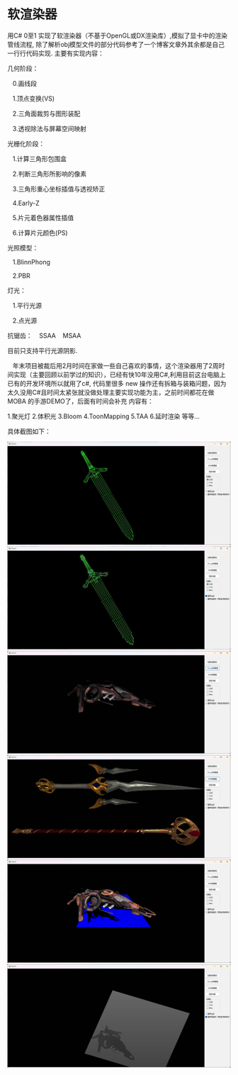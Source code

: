 # 软渲染器
用C# 0至1 实现了软渲染器（不基于OpenGL或DX渲染库）,模拟了显卡中的渲染管线流程, 除了解析obj模型文件的部分代码参考了一个博客文章外其余都是自己一行行代码实现.
主要有实现内容：

几何阶段：

&nbsp;&nbsp;  0.画线段

&nbsp;&nbsp;  1.顶点变换(VS)
  
&nbsp;&nbsp;  2.三角面裁剪与图形装配
  
&nbsp;&nbsp;  3.透视除法与屏幕空间映射
  
光栅化阶段：

&nbsp;&nbsp;  1.计算三角形包围盒
  
&nbsp;&nbsp;  2.判断三角形所影响的像素
  
&nbsp;&nbsp;  3.三角形重心坐标插值与透视矫正
  
&nbsp;&nbsp;  4.Early-Z
  
&nbsp;&nbsp;  5.片元着色器属性插值
  
&nbsp;&nbsp;  6.计算片元颜色(PS)

光照模型：

&nbsp;&nbsp;  1.BlinnPhong
  
&nbsp;&nbsp;  2.PBR
 
 灯光：
 
&nbsp;&nbsp;  1.平行光源
  
&nbsp;&nbsp;  2.点光源

抗锯齿：
&nbsp;&nbsp; SSAA
&nbsp;&nbsp; MSAA

目前只支持平行光源阴影.

&nbsp;&nbsp; 年末项目被裁后用2月时间在家做一些自己喜欢的事情，这个渲染器用了2周时间实现（主要回顾以前学过的知识），已经有快10年没用C#,利用目前这台电脑上已有的开发环境所以就用了c#, 代码里很多 new 操作还有拆箱与装箱问题，因为太久没用C#且时间太紧张就没做处理主要实现功能为主，之前时间都花在做 MOBA 的手游DEMO了，后面有时间会补充 内容有：

1.聚光灯
2.体积光
3.Bloom
4.ToonMapping
5.TAA
6.延时渲染
等等...

具体截图如下：

![image](https://github.com/mljuw/CSharpSoftRenderer/blob/master/Public/Screenshot/1wireframe.jpg)
![image](https://github.com/mljuw/CSharpSoftRenderer/blob/master/Public/Screenshot/2wireframenormal.jpg)
![image](https://github.com/mljuw/CSharpSoftRenderer/blob/master/Public/Screenshot/3BlinnPhong.jpg)
![image](https://github.com/mljuw/CSharpSoftRenderer/blob/master/Public/Screenshot/4PBR.jpg)
![image](https://github.com/mljuw/CSharpSoftRenderer/blob/master/Public/Screenshot/5Shadow.jpg)
![image](https://github.com/mljuw/CSharpSoftRenderer/blob/master/Public/Screenshot/6ShadowMap.jpg)
